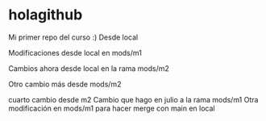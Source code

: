 # holagithub
Mi primer repo del curso :)
Desde local

Modificaciones desde local en mods/m1

Cambios ahora desde local en la rama mods/m2

Otro cambio más desde mods/m2

cuarto cambio desde m2
Cambio que hago en julio a la rama mods/m1
Otra modificación en mods/m1 para hacer merge con main en local
